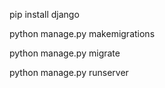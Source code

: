 
pip install django

python manage.py makemigrations

python manage.py migrate

python manage.py runserver

